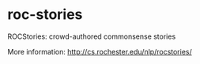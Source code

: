 # roc-stories

ROCStories: crowd-authored commonsense stories

More information:
http://cs.rochester.edu/nlp/rocstories/
